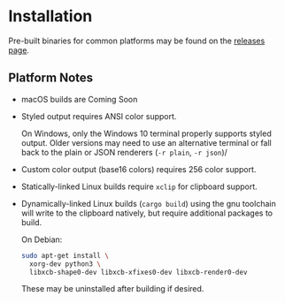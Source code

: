 # Installation

Pre-built binaries for common platforms may be found on the
[releases page][releases].

## Platform Notes

 * macOS builds are Coming Soon
 * Styled output requires ANSI color support.
 
   On Windows, only the Windows 10 terminal properly supports styled output.
   Older versions may need to use an alternative terminal or fall back to the
   plain or JSON renderers (`-r plain`, `-r json`)/
 * Custom color output (base16 colors) requires 256 color support.
 * Statically-linked Linux builds require `xclip` for clipboard support.
 * Dynamically-linked Linux builds (`cargo build`) using the gnu toolchain will
   write to the clipboard natively, but require additional packages to build.

   On Debian:

   ```bash
   sudo apt-get install \
     xorg-dev python3 \
     libxcb-shape0-dev libxcb-xfixes0-dev libxcb-render0-dev
   ```

   These may be uninstalled after building if desired.

[releases]: https://github.com/HewlettPackard/woodchipper/releases
